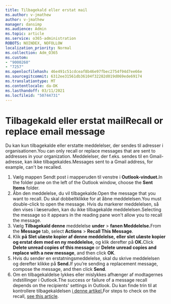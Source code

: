 ```yaml
---
title: Tilbagekald eller erstat mail
ms.author: v-jmathew
author: v-jmathew
manager: dansimp
ms.audience: Admin
ms.topic: article
ms.service: o365-administration
ROBOTS: NOINDEX, NOFOLLOW
localization_priority: Normal
ms.collection: Adm_O365
ms.custom:
- "9000260"
- "7257"
ms.openlocfilehash: 46e491c51cdceaf8b46e97fbec2754f94d7ee66e
ms.sourcegitcommit: 6312ee31561db36104f32282d019d069ede69174
ms.translationtype: MT
ms.contentlocale: da-DK
ms.lasthandoff: 03/11/2021
ms.locfileid: "50744731"
---
```

# <a name="recall-or-replace-email-message"></a><span data-ttu-id="e0550-102">Tilbagekald eller erstat mail</span><span class="sxs-lookup"><span data-stu-id="e0550-102">Recall or replace email message</span></span>

<span data-ttu-id="e0550-103">Du kan kun tilbagekalde eller erstatte meddelelser, der sendes til adresser i organisationen.</span><span class="sxs-lookup"><span data-stu-id="e0550-103">You can only recall or replace messages that are sent to addresses in your organization.</span></span> <span data-ttu-id="e0550-104">Meddelelser, der f.eks. sendes til en Gmail-adresse, kan ikke tilbagekaldes.</span><span class="sxs-lookup"><span data-stu-id="e0550-104">Messages sent to a Gmail address, for example, can't be recalled.</span></span>

1. <span data-ttu-id="e0550-105">Vælg mappen Sendt post i mapperuden til venstre i **Outlook-vinduet.**</span><span class="sxs-lookup"><span data-stu-id="e0550-105">In the folder pane on the left of the Outlook window, choose the **Sent Items** folder.</span></span>
2. <span data-ttu-id="e0550-106">Åbn den meddelelse, du vil tilbagekalde.</span><span class="sxs-lookup"><span data-stu-id="e0550-106">Open the message that you want to recall.</span></span> <span data-ttu-id="e0550-107">Du skal dobbeltklikke for at åbne meddelelsen.</span><span class="sxs-lookup"><span data-stu-id="e0550-107">You must double-click to open the message.</span></span> <span data-ttu-id="e0550-108">Hvis du markerer meddelelsen, så den vises i læseruden, kan du ikke tilbagekalde meddelelsen.</span><span class="sxs-lookup"><span data-stu-id="e0550-108">Selecting the message so it appears in the reading pane won't allow you to recall the message.</span></span>
3. <span data-ttu-id="e0550-109">Vælg **Tilbagekald denne** meddelelse **under**  >  **fanen Meddelelse.**</span><span class="sxs-lookup"><span data-stu-id="e0550-109">From the **Message** tab, select **Actions** > **Recall This Message**.</span></span>
4. <span data-ttu-id="e0550-110">Klik **på Slet ulæste kopier af denne meddelelse,** **eller slet ulæste kopier og erstat dem med en ny meddelelse,** og klik derefter på **OK.**</span><span class="sxs-lookup"><span data-stu-id="e0550-110">Click **Delete unread copies of this message** or **Delete unread copies and replace with a new message**, and then click **OK**.</span></span>
5. <span data-ttu-id="e0550-111">Hvis du sender en erstatningsmeddelelse, skal du skrive meddelelsen og derefter klikke på **Send.**</span><span class="sxs-lookup"><span data-stu-id="e0550-111">If you’re sending a replacement message, compose the message, and then click **Send**.</span></span>
6. <span data-ttu-id="e0550-112">Om en tilbagekaldelse lykkes eller mislykkes afhænger af modtagernes indstillinger i Outlook.</span><span class="sxs-lookup"><span data-stu-id="e0550-112">The success or failure of a message recall depends on the recipients' settings in Outlook.</span></span> <span data-ttu-id="e0550-113">Du kan finde trin til at kontrollere tilbagekaldelsen [i denne artikel.](https://support.office.com/article/recall-or-replace-an-email-message-that-you-sent-35027f88-d655-4554-b4f8-6c0729a723a0#tocheck)</span><span class="sxs-lookup"><span data-stu-id="e0550-113">For steps to check on the recall, [see this article](https://support.office.com/article/recall-or-replace-an-email-message-that-you-sent-35027f88-d655-4554-b4f8-6c0729a723a0#tocheck).</span></span>
